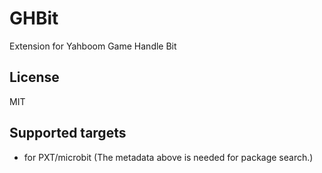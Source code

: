 # GHBit


Extension for Yahboom Game Handle Bit

## License

MIT

## Supported targets

* for PXT/microbit
(The metadata above is needed for package search.)
